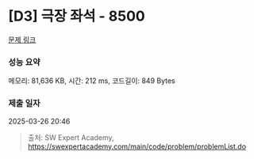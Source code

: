 # [D3] 극장 좌석 - 8500 

[문제 링크](https://swexpertacademy.com/main/code/problem/problemDetail.do?contestProbId=AWz5yIfq74QDFARQ) 

### 성능 요약

메모리: 81,636 KB, 시간: 212 ms, 코드길이: 849 Bytes

### 제출 일자

2025-03-26 20:46



> 출처: SW Expert Academy, https://swexpertacademy.com/main/code/problem/problemList.do